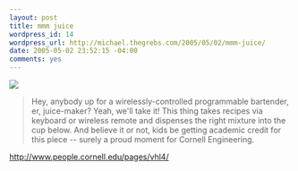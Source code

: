 ```yaml
--- 
layout: post
title: mmm juice
wordpress_id: 14
wordpress_url: http://michael.thegrebs.com/2005/05/02/mmm-juice/
date: 2005-05-02 23:52:15 -04:00
comments: yes
---
```

<img src='http://michael.thegrebs.com/wp-content/juicer.JPG' />

<blockquote>Hey, anybody up for a wirelessly-controlled programmable bartender, er, juice-maker? Yeah, we'll take it! This thing takes recipes via keyboard or wireless remote and dispenses the right mixture into the cup below. And believe it or not, kids be getting academic credit for this piece -- surely a proud moment for Cornell Engineering.</blockquote>

<a href="http://www.people.cornell.edu/pages/vhl4/">http://www.people.cornell.edu/pages/vhl4/</a>
